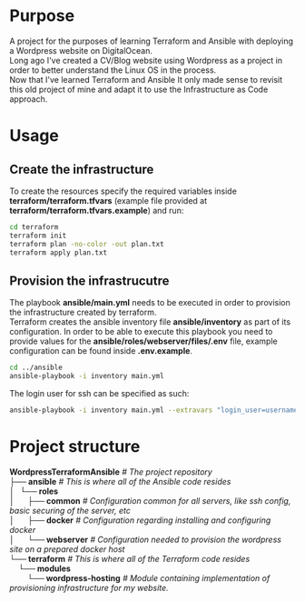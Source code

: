 # Purpose
A project for the purposes of learning Terraform and Ansible with deploying a Wordpress website on DigitalOcean.<br>
Long ago I've created a CV/Blog website using Wordpress as a project in order to better understand the Linux OS in the process.<br>
Now that I've learned Terraform and Ansible It only made sense to revisit this old project of mine and adapt it to use the Infrastructure as Code approach.<br>

# Usage
## Create the infrastructure
To create the resources specify the required variables inside **terraform/terraform.tfvars** (example file provided at **terraform/terraform.tfvars.example**) and run:
```bash
cd terraform
terraform init
terraform plan -no-color -out plan.txt
terraform apply plan.txt
```

## Provision the infrastrucutre
The playbook **ansible/main.yml** needs to be executed in order to provision the infrastructure created by terraform.<br>
Terraform creates the ansible inventory file **ansible/inventory** as part of its configuration.
In order to be able to execute this playbook you need to provide values for the **ansible/roles/webserver/files/.env** file, example configuration can be found inside **.env.example**.
```bash
cd ../ansible
ansible-playbook -i inventory main.yml
```

The login user for ssh can be specified as such:
```bash
ansible-playbook -i inventory main.yml --extravars "login_user=username"
```

# Project structure
**WordpressTerraformAnsible**     *# The project repository*<br>
**├── ansible**                    *# This is where all of the Ansible code resides*<br>
**│‎ ‎ ‎ └── roles**<br>
**│‎ ‎ ‎ ‎ ‎ ‎ ‎ ├── common**             *# Configuration common for all servers, like ssh config, basic securing of the server, etc*<br>
**│‎ ‎ ‎ ‎ ‎ ‎ ‎ ├── docker**             *# Configuration regarding installing and configuring docker*<br>
**│‎ ‎ ‎ ‎ ‎ ‎ ‎ └── webserver**          *# Configuration needed to provision the wordpress site on a prepared docker host*<br>
**└── terraform**                  *# This is where all of the Terraform code resides*<br>
‎ ‎ ‎ ‎ **└── modules**<br>
‎ ‎ ‎ ‎ ‎ ‎ ‎ ‎ **└── wordpress-hosting**  *# Module containing implementation of provisioning infrastructure for my website.*<br>
